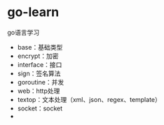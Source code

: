 ﻿go-learn
========

go语言学习

<ul>
	<li>base：基础类型</li>
	<li>encrypt：加密</li>
	<li>interface：接口</li>
	<li>sign：签名算法</li>
	<li>goroutine：并发</li>
	<li>web：http处理</li>
	<li>textop：文本处理（xml、json、regex、template）</li>
	<li>socket：socket</li>
	<li></li>
</ul>